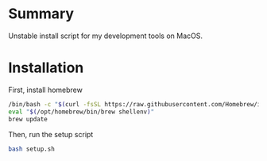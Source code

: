 # Summary

Unstable install script for my development tools on MacOS.

# Installation

First, install homebrew

```bash
/bin/bash -c "$(curl -fsSL https://raw.githubusercontent.com/Homebrew/install/HEAD/install.sh)"
eval "$(/opt/homebrew/bin/brew shellenv)"
brew update
```

Then, run the setup script

```bash
bash setup.sh
```
